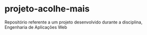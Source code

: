 # projeto-acolhe-mais
Repositório referente a um projeto desenvolvido durante a disciplina, Engenharia de Aplicações Web
